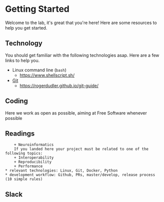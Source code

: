 # Getting Started

Welcome to the lab, it's great that you're here! Here are some
resources to help you get started.

## Technology

You should get familiar with the following technologies asap. Here are
a few links to help you.

* Linux command line (`bash`)
  * https://www.shellscript.sh/
* [Git](https://git-scm.com)
  * https://rogerdudler.github.io/git-guide/

## Coding

Here we work as open as possible, aiming at Free Software whenever
possible 

## Readings


		+ Neuroinformatics
		If you landed here your project must be related to one of the following topics:
		+ Interoperability
		+ Reproducibility
		+ Performance 
	* relevant technologies: Linux, Git, Docker, Python
	* development workflow: Github, PRs, master/develop, release process (10 simple rules)


## Slack